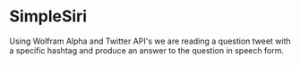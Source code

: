 # SimpleSiri
Using Wolfram Alpha and Twitter API's we are reading a question tweet with a specific hashtag and produce an answer to the question in speech form.

